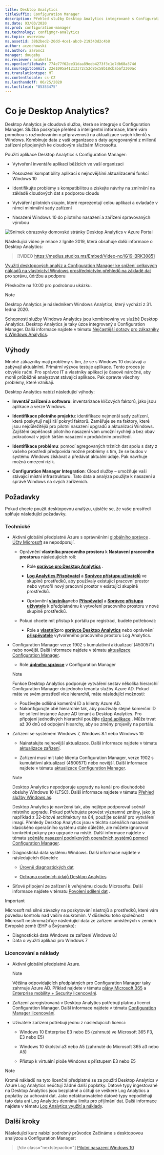```yaml
---
title: Desktop Analytics
titleSuffix: Configuration Manager
description: Přehled služby Desktop Analytics integrované s Configuration Manager.
ms.date: 03/03/2020
ms.prod: configuration-manager
ms.technology: configmgr-analytics
ms.topic: overview
ms.assetid: 38b2bed2-20dd-4ce1-abc0-219343d2c4b8
author: aczechowski
ms.author: aaroncz
manager: dougeby
ms.reviewer: acabello
ms.openlocfilehash: 774e77f62ee31daa89eeb4273f3c1e7db68a374d
ms.sourcegitcommit: 22e1095a41213372c52d85c58b18cbabaf2300ac
ms.translationtype: MT
ms.contentlocale: cs-CZ
ms.lasthandoff: 06/25/2020
ms.locfileid: "85353475"
---
```

# <a name="what-is-desktop-analytics"></a>Co je Desktop Analytics?

Desktop Analytics je cloudová služba, která se integruje s Configuration Manager. Služba poskytuje přehled a inteligentní informace, které vám pomohou s rozhodováním o připravenosti na aktualizace svých klientů s Windows. Kombinuje data z vaší organizace s daty agregovanými z milionů zařízení připojených ke cloudovým službám Microsoftu.

Použití aplikace Desktop Analytics s Configuration Manager:  

- Vytvoření inventáře aplikací běžících ve vaší organizaci  

- Posouzení kompatibility aplikací s nejnovějšími aktualizacemi funkcí Windows 10  

- Identifikujte problémy s kompatibilitou a získejte návrhy na zmírnění na základě cloudových dat s podporou cloudu  

- Vytváření pilotních skupin, které reprezentují celou aplikaci a ovladače v rámci minimální sady zařízení  

- Nasazení Windows 10 do pilotního nasazení a zařízení spravovaných výrobou  

![Snímek obrazovky domovské stránky Desktop Analytics v Azure Portal](media/portal-home.png)

Následující video je relace z Ignite 2019, která obsahuje další informace o Desktop Analytics:

> [!VIDEO https://medius.studios.ms/Embed/Video-nc/IG19-BRK3085]

[Využití desktopových analýz a Configuration Manager ke snížení celkových nákladů na vlastnictví Windows prostřednictvím přehledů na základě dat pro správu, údržbu a podporu](https://myignite.techcommunity.microsoft.com/sessions/81689?source=sessions)

Přeskočte na 10:00 pro podrobnou ukázku.

> [!Note]  
> Desktop Analytics je následníkem Windows Analytics, který vychází z 31. ledna 2020.
>
> Schopnosti služby Windows Analytics jsou kombinovány ve službě Desktop Analytics. Desktop Analytics je taky úzce integrovaný s Configuration Manager. Další informace najdete v tématu [Nejčastější dotazy pro zákazníky s Windows Analytics](faq.md#existing-windows-analytics-customers).

## <a name="benefits"></a>Výhody

Mnohé zákazníky mají problémy s tím, že se s Windows 10 dostávají a zabývají aktuálními. Primární výzvou testuje aplikace. Tento proces je obvykle ruční. Pro správce IT a vlastníky aplikací je časově náročné, aby mohli průběžně analyzovat stávající aplikace. Pak opravte všechny problémy, které vznikají.

Desktop Analytics nabízí následující výhody:

- **Inventář zařízení a softwaru**: inventarizace klíčových faktorů, jako jsou aplikace a verze Windows.  

- **Identifikace pilotního projektu**: identifikace nejmenší sady zařízení, která poskytují nejširší pokrytí faktorů. Zaměřuje se na faktory, které jsou nejdůležitější pro pilotní nasazení upgradů a aktualizací Windows. Zajištění úspěšnosti pilotního nasazení vám umožní rychleji a bez obav pokračovat v jejich širším nasazení v produkčním prostředí.  

- **Identifikace problému**: pomocí agregovaných tržních dat spolu s daty z vašeho prostředí předpovídá možné problémy s tím, že se budou v systému Windows získávat a předávat aktuální údaje. Pak navrhuje možná omezení rizik.  

- **Configuration Manager Integration**: Cloud služby – umožňuje vaši stávající místní infrastrukturu. Tato data a analýza použijte k nasazení a správě Windows na svých zařízeních.  

## <a name="prerequisites"></a>Požadavky

Pokud chcete použít desktopovou analýzu, ujistěte se, že vaše prostředí splňuje následující požadavky.

### <a name="technical"></a>Technické

- Aktivní globální předplatné Azure s oprávněními [globálního správce](/azure/active-directory/users-groups-roles/directory-assign-admin-roles#company-administrator-permissions) . [Účty Microsoft](https://docs.microsoft.com/windows/security/identity-protection/access-control/microsoft-accounts) se nepodporují.  

    - Oprávnění **vlastníka pracovního prostoru** k **Nastavení pracovního prostoru**a následujících rolí:  

      - Role [**správce pro Desktop Analytics**](https://docs.microsoft.com/azure/active-directory/users-groups-roles/directory-assign-admin-roles#desktop-analytics-administrator-permissions) .

      - [**Log Analytics Přispěvatel**](https://docs.microsoft.com/azure/role-based-access-control/built-in-roles#log-analytics-contributor) a [**Správce přístupu uživatelů**](https://docs.microsoft.com/azure/role-based-access-control/built-in-roles#user-access-administrator) ve skupině prostředků, aby používaly existující pracovní prostor nebo vytvořil nový pracovní prostor v existující skupině prostředků.

      - Oprávnění [**vlastníka**](https://docs.microsoft.com/azure/role-based-access-control/built-in-roles#owner)nebo [**Přispěvatel**](https://docs.microsoft.com/azure/role-based-access-control/built-in-roles#contributor) a [**Správce přístupu uživatele**](https://docs.microsoft.com/azure/role-based-access-control/built-in-roles#user-access-administrator) k předplatnému k vytvoření pracovního prostoru v nové skupině prostředků.  

    - Pokud chcete mít přístup k portálu po registraci, budete potřebovat:

      - Role a [**vlastník**](https://docs.microsoft.com/azure/role-based-access-control/built-in-roles#owner)pro [**správce Desktop Analytics**](https://docs.microsoft.com/azure/active-directory/users-groups-roles/directory-assign-admin-roles#desktop-analytics-administrator-permissions) nebo oprávnění [**přispěvatele**](https://docs.microsoft.com/azure/role-based-access-control/built-in-roles#contributor) vytvořeného pracovního prostoru Log Analytics.

- Configuration Manager verze 1902 s kumulativní aktualizací (4500571) nebo novější. Další informace najdete v tématu [aktualizace Configuration Manager](connect-configmgr.md#bkmk_hotfix).  

    - Role [**úplného správce**](../core/understand/fundamentals-of-role-based-administration.md#bkmk_Planroles) v Configuration Manager  

    > [!NOTE]
    > Funkce Desktop Analytics podporuje vytváření sestav několika hierarchií Configuration Manager do jednoho tenanta služby Azure AD.<!-- 4814075 --> Pokud máte ve svém prostředí více hierarchií, máte následující možnosti:
    >
    > - Používejte odlišná komerční ID a klienty Azure AD.
    > - Nakonfigurujte obě hierarchie tak, aby používaly stejné komerční ID ke sdílení instance Azure AD tenant a Desktop Analytics. Pro připojení jednotlivých hierarchií použijte [různé aplikace](connect-configmgr.md#bkmk_connect) . Může trvat až 30 dnů od odpojení hiearchy, aby se změny projevily na portálu. 

- Zařízení se systémem Windows 7, Windows 8.1 nebo Windows 10  

    - Nainstalujte nejnovější aktualizace. Další informace najdete v tématu [aktualizace zařízení](enroll-devices.md#update-devices).  

    - Zařízení musí mít také klienta Configuration Manager, verze 1902 s kumulativní aktualizací (4500571) nebo novější. Další informace najdete v tématu [aktualizace Configuration Manager](connect-configmgr.md#bkmk_hotfix).  

    > [!Note]  
    > Desktop Analytics nepodporuje upgrady na kanál pro dlouhodobé obsluhy Windows 10 (LTSC). Další informace najdete v tématu [Přehled služby Windows as](https://docs.microsoft.com/windows/deployment/update/waas-overview#long-term-servicing-channel).
    >
    > Desktop Analytics je navržený tak, aby nejlépe podporoval scénář místního upgradu. Pokud potřebujete provést významné změny, jako je například z 32-bitové architektury na 64, použijte scénář pro vytváření imagí. Přehledy Desktop Analytics jsou v těchto scénářích nasazení klasického operačního systému stále důležité, ale můžete ignorovat konkrétní pokyny pro upgrade na místě. Další informace najdete v tématu [scénáře nasazení podnikových operačních systémů pomocí Configuration Manager](../osd/deploy-use/scenarios-to-deploy-enterprise-operating-systems.md).

- Diagnostická data systému Windows. Další informace najdete v následujících článcích:  

    - [Úrovně diagnostických dat](enable-data-sharing.md#diagnostic-data-levels)  

    - [Ochrana osobních údajů Desktop Analytics](privacy.md)  

- Síťové připojení ze zařízení k veřejnému cloudu Microsoftu. Další informace najdete v tématu [Povolení sdílení dat](enable-data-sharing.md) .  

> [!Important]
> Microsoft má silné závazky na poskytování nástrojů a prostředků, které vám povedou kontrolu nad vaším soukromím. V důsledku toho společnost Microsoft neshromažďuje následující data ze zařízení umístěných v zemích Evropské země (EHP a Švýcarsko):
>
> - Diagnostická data Windows ze zařízení Windows 8.1
> - Data o využití aplikací pro Windows 7

### <a name="licensing-and-costs"></a>Licencování a náklady

- Aktivní globální předplatné Azure.

    > [!NOTE]
    > Většina odpovídajících předplatných pro Configuration Manager taky zahrnuje Azure AD. Příklad najdete v tématu [plány Microsoft 365](https://www.microsoft.com/microsoft-365/compare-all-microsoft-365-plans) a [Enterprise mobility + Security licencování](https://www.microsoft.com/licensing/product-licensing/enterprise-mobility-security).

- Zařízení zaregistrovaná v Desktop Analytics potřebují platnou licenci Configuration Manager. Další informace najdete v tématu [Configuration Manager licencování](../core/understand/product-and-licensing-faq.md).

- Uživatelé zařízení potřebují jednu z následujících licencí:

  - Windows 10 Enterprise E3 nebo E5 (zahrnuté ve Microsoft 365 F3, E3 nebo E5)

  - Windows 10 školství a3 nebo A5 (zahrnuté do Microsoft 365 a3 nebo A5)

  - Přístup k virtuální ploše Windows s přístupem E3 nebo E5  

> [!NOTE]
> Kromě nákladů na tyto licenční předplatné se za použití Desktop Analytics v Azure Log Analytics neúčtují žádné další poplatky. Datové typy ingestované na Desktop Analytics jsou bezplatné a účtují se veškeré Log Analytics a poplatky za uchování dat. Jako nefakturovatelné datové typy nepodléhají tato data ani Log Analytics dennímu limitu pro přijímání dat. Další informace najdete v tématu [Log Analytics využití a náklady](https://docs.microsoft.com/azure/azure-monitor/platform/manage-cost-storage).

## <a name="next-steps"></a>Další kroky

Následující kurz nabízí podrobný průvodce Začínáme s desktopovou analýzou a Configuration Manager:
  
> [!div class="nextstepaction"]
> [Pilotní nasazení Windows 10](tutorial-windows10.md)
